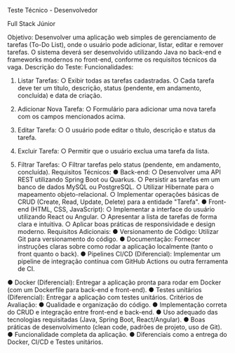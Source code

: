 Teste Técnico - Desenvolvedor

Full Stack Júnior

Objetivo:
Desenvolver uma aplicação web simples de gerenciamento de tarefas (To-Do List), onde o
usuário pode adicionar, listar, editar e remover tarefas. O sistema deverá ser desenvolvido
utilizando Java no back-end e frameworks modernos no front-end, conforme os requisitos
técnicos da vaga.
Descrição do Teste:
Funcionalidades:
1. Listar Tarefas:
○ Exibir todas as tarefas cadastradas.
○ Cada tarefa deve ter um título, descrição, status (pendente, em andamento,
concluída) e data de criação.

2. Adicionar Nova Tarefa:
○ Formulário para adicionar uma nova tarefa com os campos mencionados
acima.
3. Editar Tarefa:
○ O usuário pode editar o título, descrição e status da tarefa.
4. Excluir Tarefa:
○ Permitir que o usuário exclua uma tarefa da lista.
5. Filtrar Tarefas:
○ Filtrar tarefas pelo status (pendente, em andamento, concluída).
Requisitos Técnicos:
● Back-end:
○ Desenvolver uma API REST utilizando Spring Boot ou Quarkus.
○ Persistir as tarefas em um banco de dados MySQL ou PostgreSQL.
○ Utilizar Hibernate para o mapeamento objeto-relacional.
○ Implementar operações básicas de CRUD (Create, Read, Update, Delete)
para a entidade "Tarefa".
● Front-end (HTML, CSS, JavaScript):
○ Implementar a interface do usuário utilizando React ou Angular.
○ Apresentar a lista de tarefas de forma clara e intuitiva.
○ Aplicar boas práticas de responsividade e design moderno.
Requisitos Adicionais:
● Versionamento de Código: Utilizar Git para versionamento do código.
● Documentação: Fornecer instruções claras sobre como rodar a aplicação
localmente (tanto o front quanto o back).
● Pipelines CI/CD (Diferencial): Implementar um pipeline de integração contínua com
GitHub Actions ou outra ferramenta de CI.

● Docker (Diferencial): Entregar a aplicação pronta para rodar em Docker (com um
Dockerfile para back-end e front-end).
● Testes unitários (Diferencial): Entregar a aplicação com testes unitários.
Critérios de Avaliação:
● Qualidade e organização do código.
● Implementação correta do CRUD e integração entre front-end e back-end.
● Uso adequado das tecnologias requisitadas (Java, Spring Boot, React/Angular).
● Boas práticas de desenvolvimento (clean code, padrões de projeto, uso de Git).
● Funcionalidade completa da aplicação.
● Diferenciais como a entrega do Docker, CI/CD e Testes unitários.